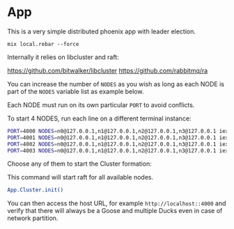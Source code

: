# App

This is a very simple distributed phoenix app with leader election.

`mix local.rebar --force`

Internally it relies on libcluster and raft: 

https://github.com/bitwalker/libcluster
https://github.com/rabbitmq/ra

You can increase the number of `NODES` as you wish as long as each NODE is part of the `NODES` variable list as example below.

Each NODE must run on its own particular `PORT` to avoid conflicts. 

To start 4 NODES, run each line on a different terminal instance:

```bash
PORT=4000 NODES=n0@127.0.0.1,n1@127.0.0.1,n2@127.0.0.1,n3@127.0.0.1 iex --name n0@127.0.0.1 -S mix phx.server
PORT=4001 NODES=n0@127.0.0.1,n1@127.0.0.1,n2@127.0.0.1,n3@127.0.0.1 iex --name n1@127.0.0.1 -S mix phx.server
PORT=4002 NODES=n0@127.0.0.1,n1@127.0.0.1,n2@127.0.0.1,n3@127.0.0.1 iex --name n2@127.0.0.1 -S mix phx.server
PORT=4003 NODES=n0@127.0.0.1,n1@127.0.0.1,n2@127.0.0.1,n3@127.0.0.1 iex --name n3@127.0.0.1 -S mix phx.server
```

Choose any of them to start the Cluster formation:

This command will start raft for all available nodes. 

```bash
App.Cluster.init()
```

You can then access the host URL, for example `http://localhost::4000` and verify that there will always be a Goose and multiple Ducks even in case of network partition.